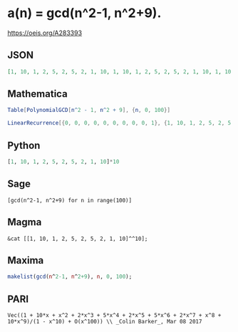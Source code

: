 # a\(n\) \= gcd\(n^2\-1, n^2\+9\)\.
https://oeis.org/A283393
## JSON
```JSON
[1, 10, 1, 2, 5, 2, 5, 2, 1, 10, 1, 10, 1, 2, 5, 2, 5, 2, 1, 10, 1, 10, 1, 2, 5, 2, 5, 2, 1, 10, 1, 10, 1, 2, 5, 2, 5, 2, 1, 10, 1, 10, 1, 2, 5, 2, 5, 2, 1, 10, 1, 10, 1, 2, 5, 2, 5, 2, 1, 10, 1, 10, 1, 2, 5, 2, 5, 2, 1, 10, 1, 10, 1, 2, 5, 2, 5, 2, 1, 10, 1, 10, 1, 2, 5, 2, 5, 2, 1, 10]
```
## Mathematica
```Mathematica
Table[PolynomialGCD[n^2 - 1, n^2 + 9], {n, 0, 100}]
```
```Mathematica
LinearRecurrence[{0, 0, 0, 0, 0, 0, 0, 0, 0, 1}, {1, 10, 1, 2, 5, 2, 5, 2, 1, 10}, 100]
```
## Python
```Python
[1, 10, 1, 2, 5, 2, 5, 2, 1, 10]*10
```
## Sage
```Sage
[gcd(n^2-1, n^2+9) for n in range(100)]
```
## Magma
```Magma
&cat [[1, 10, 1, 2, 5, 2, 5, 2, 1, 10]^^10];
```
## Maxima
```Maxima
makelist(gcd(n^2-1, n^2+9), n, 0, 100);
```
## PARI
```PARI
Vec((1 + 10*x + x^2 + 2*x^3 + 5*x^4 + 2*x^5 + 5*x^6 + 2*x^7 + x^8 + 10*x^9)/(1 - x^10) + O(x^100)) \\ _Colin Barker_, Mar 08 2017
```
